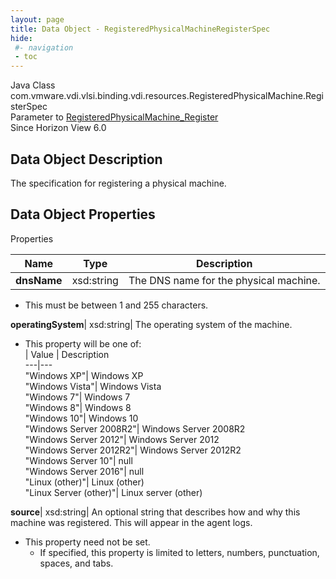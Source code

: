```yaml
---
layout: page
title: Data Object - RegisteredPhysicalMachineRegisterSpec
hide:
 #- navigation
 - toc
---
```






Java Class
    com.vmware.vdi.vlsi.binding.vdi.resources.RegisteredPhysicalMachine.RegisterSpec  
Parameter to
     [RegisteredPhysicalMachine_Register](vdi.resources.RegisteredPhysicalMachine.md#register)  
Since 
    Horizon View 6.0

## Data Object Description 

The specification for registering a physical machine. 

## Data Object Properties

Properties

Name |  Type |  Description   
---|---|---  
**dnsName**|  xsd:string|  The DNS name for the physical machine.   


  * This must be between 1 and 255 characters. 

  
**operatingSystem**|  xsd:string|  The operating system of the machine.   


  * This property will be one of:  
|  Value |  Description   
---|---  
"Windows XP"| Windows XP  
"Windows Vista"| Windows Vista  
"Windows 7"| Windows 7  
"Windows 8"| Windows 8  
"Windows 10"| Windows 10  
"Windows Server 2008R2"| Windows Server 2008R2  
"Windows Server 2012"| Windows Server 2012  
"Windows Server 2012R2"| Windows Server 2012R2  
"Windows Server 10"| null  
"Windows Server 2016"| null  
"Linux (other)"| Linux (other)  
"Linux Server (other)"| Linux server (other)  

  
**source**|  xsd:string|  An optional string that describes how and why this machine was registered. This will appear in the agent logs.   


* This property need not be set.
  * If specified, this property is limited to letters, numbers, punctuation, spaces, and tabs. 

  
  
  

  
  

